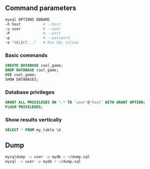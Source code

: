 ---
---

## Command parameters

```bash
mysql OPTIONS DBNAME
-h host          # --host
-u user          # --user
-P               # --port
-p               # --password
-e "SELECT..."   # Run SQL inline
```

### Basic commands

```sql
CREATE DATABASE cool_game;
DROP DATABASE cool_game;
USE cool_game;
SHOW DATABASES;
```

### Database privileges

```sql
GRANT ALL PRIVILEGES ON *.* TO 'user'@'host' WITH GRANT OPTION;
FLUSH PRIVILEGES;
```

### Show results vertically

```sql
SELECT * FROM my_table \G
```

## Dump

```bash
mysqldump -u user -p mydb > ~/dump.sql
mysql -u user -p mydb < ~/dump.sql
```

